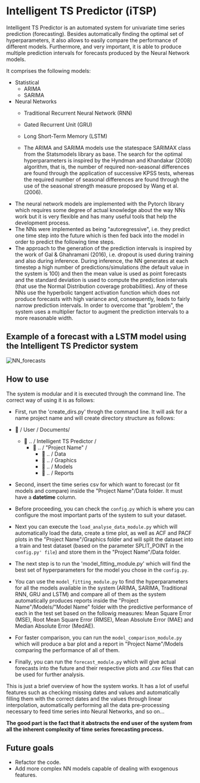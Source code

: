 # Intelligent TS Predictor (iTSP)

Intelligent TS Predictor is an automated system for univariate time series prediction (forecasting).  Besides automatically finding the optimal set of hyperparameters, it also allows to easily compare the performance of different models. Furthermore, and very important, it is able to produce multiple prediction intervals for forecasts produced by the Neural Network models.

It comprises the following models:
- Statistical
  - ARIMA
  - SARIMA
- Neural Networks
  - Traditional Recurrent Neural Network (RNN)
  - Gated Recurrent Unit (GRU)
  - Long Short-Term Memory (LSTM)
 
  - The ARIMA and SARIMA models use the statespace SARIMAX class from the Statsmodels library as base. The search for the optimal hyperparameters is inspired by the Hyndman and Khandakar (2008) algorithm, that is, the number of required non-seasonal differences are found through the application of successive KPSS tests, whereas the required number of seasonal differences are found through the use of the seasonal strength measure proposed by Wang et al. (2006). 
- The neural network models are implemented with the Pytorch library which requires some degree of actual knowledge about the way NNs work but it is very flexible and has many useful tools that help the development process. 
- The NNs were implemented as being "autoregressive", i.e. they predict one time step into the future which is then fed back into the model in order to predict the following time steps.
- The approach to the generation of the prediction intervals is inspired by the work of Gal & Ghahramani (2016), i.e. dropout is used during training and also during inference. During inference, the NN generates at each timestep a high number of predictions/simulations (the default value in the system is 100) and then the mean value is used as point forecasts and the standard deviation is used to compute the prediction intervals (that use the Normal Distribution coverage probabilities). Any of these NNs use the hyperbolic tangent activation function which does not produce forecasts with high variance and, consequently, leads to fairly narrow prediction intervals. In order to overcome that "problem", the system uses a multiplier factor to augment the prediction intervals to a more reasonable width.
 
## Example of a forecast with a LSTM model using the Intelligent TS Predictor system


 ![NN_forecasts](https://user-images.githubusercontent.com/23248450/96530982-8ae04700-1280-11eb-8827-eeac63a1ec18.png)

 
## How to use
 
The system is modular and it is executed through the command line. The correct way of using it is as follows:
 
- First, run the 'create_dirs.py' throgh the command line. It will ask for a name project name and will create directory structure as follows:

- :file_folder: / User / Documents/
  - :file_folder: .. / Intelligent TS Predictor /
     - :file_folder: .. / "Project Name" /
         - :file_folder: .. / Data
         - :file_folder: .. / Graphics
         - :file_folder: .. / Models
         - :file_folder: .. / Reports

- Second, insert the time series csv for which want to forecast (or fit models and compare) inside the "Project Name"/Data folder. It must have a **datetime** column.
- Before proceeding, you can check the ``config.py`` which is where you can configure the most important parts of the system to suit your dataset.
- Next you can execute the ``load_analyse_data_module.py`` which will automatically load the data, create a time plot, as well as ACF and PACF plots in the "Project Name"/Graphics folder and will split the dataset into a train and test dataset (based on the parameter SPLIT_POINT in the ``config.py' file``) and store them in the "Project Name"/Data folder.
- The next step is to run the 'model_fitting_module.py' which will find the best set of hyperparameters for the model you chose in the ``config.py``.
- You can use the ``model_fitting_module.py`` to find the hyperparameters for all the models available in the system (ARIMA, SARIMA, Traditional RNN, GRU and LSTM) and compare all of them as the system automatically produces reports inside the "Project Name"/Models/"Model Name" folder with the predictive performance of each in the test set based on the followig measures: Mean Square Error (MSE), Root Mean Square Error (RMSE), Mean Absolute Error (MAE) and Median Absolute Error (MedAE). 
- For faster comparison, you can run the ``model_comparison_module.py`` which will produce a bar plot and a report in "Project Name"/Models comparing the performance of all of them.
- Finally, you can run the ``forecast_module.py`` which will give actual forecasts into the future and their respective plots and .csv files that can be used for further analysis.

This is just a brief overview of how the system works. It has a lot of useful features such as checking missing dates and values and automatically filling them with the correct dates and the values through linear interpolation, automatically performing all the data pre-processing necessary to feed time series into Neural Networks, and so on... 

**The good part is the fact that it abstracts the end user of the system from all the inherent complexity of time series forecasting process.**


## Future goals
- Refactor the code.
- Add more complex NN models capable of dealing with exogenous features.

